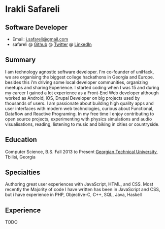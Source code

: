 Irakli Safareli
=============

Software Developer
-----------------------

- Email: <i.safareli@gmail.com>
- safareli @ [Github](http://github.com/safareli) @ [Twitter](http://twitter.com/safareli) @ [LinkedIn](http://linkedin.com/in/safareli)

## Summary

I am technology agnostic software developer. I'm co-founder of uniHack, we are organising the biggest college hackathons in Georgia and Europe. besides this i'm driving some local developer communities, organizing meetups and sharing Experience. I started coding when I was 15 and during my career I gained a lot experience as a Front-End Web developer although worked as Android, iOS, Drupal Developer on big projects used by thousands of users. I am passionate about building high quality apps and user interfaces with modern web technologies, curious about Functional, Dataflow and Reactive Programing. In my free time I enjoy contributing to open source projects, experimenting with physics simulations and audio visualisations, reading, listening to music and biking in cities or countryside.


## Education

Computer Science, B.S.
Fall 2013 to Present
[Georgian Technical University](http://gtu.edu.ge/Eng/), Tbilisi, Georgia


## Specialties

Authoring great user experiences with JavaScript, HTML, and CSS. Most recently the Majority of code I have written has been in JavaScript and CSS, but i have experience in PHP, Objective-C, C++, SQL, Java, Haskell

## Experience

TODO
